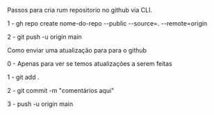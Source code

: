 Passos para cria rum repositorio no github via CLI.

1 - gh repo create nome-do-repo --public --source=. --remote=origin

2 - git push -u origin main


Como enviar uma atualização para para o github

0 - Apenas para ver se temos atualizações a serem feitas

1 - git add .

2 - git commit -m "comentários aqui"

3 - push -u origin main

